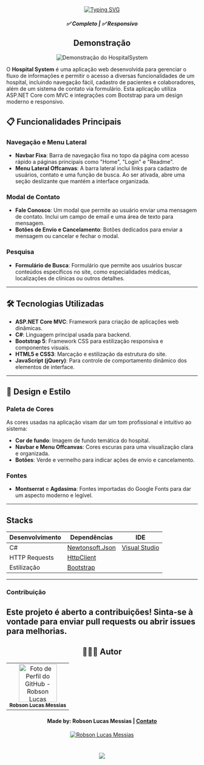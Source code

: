 <div align="center">
  <a href="https://git.io/typing-svg">
    <img src="https://readme-typing-svg.demolab.com?font=Silkscreen&size=20&duration=1500&pause=1000&center=true&vCenter=true&multiline=true&repeat=false&random=false&width=700&height=110&lines=Hospital+System" 
    alt="Typing SVG" />
  </a>
  
  <h5 align="center"> 
    <b>✅ Completo</b> | <b>✅ Responsivo</b>
  </h5>
</div>

<div align="center">
  
  ## Demonstração
  
  ![Demonstração do HospitalSystem](HospitalSystem/wwwroot/assets/video-hospital.gif)
</div>

O **Hospital System** é uma aplicação web desenvolvida para gerenciar o fluxo de informações e permitir o acesso a diversas funcionalidades de um hospital, incluindo navegação fácil, cadastro de pacientes e colaboradores, além de um sistema de contato via formulário. Esta aplicação utiliza ASP.NET Core com MVC e integrações com Bootstrap para um design moderno e responsivo.

## 📋 Funcionalidades Principais

### Navegação e Menu Lateral
- **Navbar Fixa**: Barra de navegação fixa no topo da página com acesso rápido a páginas principais como "Home", "Login" e "Readme".
- **Menu Lateral Offcanvas**: A barra lateral inclui links para cadastro de usuários, contato e uma função de busca. Ao ser ativada, abre uma seção deslizante que mantém a interface organizada.

### Modal de Contato
- **Fale Conosco**: Um modal que permite ao usuário enviar uma mensagem de contato. Inclui um campo de email e uma área de texto para mensagem.
- **Botões de Envio e Cancelamento**: Botões dedicados para enviar a mensagem ou cancelar e fechar o modal.

### Pesquisa
- **Formulário de Busca**: Formulário que permite aos usuários buscar conteúdos específicos no site, como especialidades médicas, localizações de clínicas ou outros detalhes.

---

## 🛠️ Tecnologias Utilizadas

- **ASP.NET Core MVC**: Framework para criação de aplicações web dinâmicas.
- **C#**: Linguagem principal usada para backend.
- **Bootstrap 5**: Framework CSS para estilização responsiva e componentes visuais.
- **HTML5 e CSS3**: Marcação e estilização da estrutura do site.
- **JavaScript (jQuery)**: Para controle de comportamento dinâmico dos elementos de interface.

---

## 🎨 Design e Estilo

### Paleta de Cores

As cores usadas na aplicação visam dar um tom profissional e intuitivo ao sistema:
- **Cor de fundo**: Imagem de fundo temática do hospital.
- **Navbar e Menu Offcanvas**: Cores escuras para uma visualização clara e organizada.
- **Botões**: Verde e vermelho para indicar ações de envio e cancelamento.

### Fontes
- **Montserrat** e **Agdasima**: Fontes importadas do Google Fonts para dar um aspecto moderno e legível.
---

## Stacks

| Desenvolvimento | Dependências                                        | IDE                        |
|-----------------|-----------------------------------------------------|----------------------------|
| C#              | [Newtonsoft.Json](https://www.newtonsoft.com/json)  | [Visual Studio](https://visualstudio.microsoft.com/) |
| HTTP Requests   | [HttpClient](https://learn.microsoft.com/en-us/dotnet/api/system.net.http.httpclient) | 
| Estilização     | [Bootstrap](https://getbootstrap.com/)              |

---
### Contribuição

Este projeto é aberto a contribuições! Sinta-se à vontade para enviar pull requests ou abrir issues para melhorias.
---

<div align="center">

## 👩🏻‍💻 Autor <br>

<table>
  <tr>
    <td align="center">
      <a href="https://github.com/robsonlmds">
        <img src="https://avatars.githubusercontent.com/u/e?email=robsonlmds@hotmail.com&s=500" width="100px;" title="Autor Robson Lucas Messias" alt="Foto de Perfil do GitHub - Robson Lucas Messias"/><br>
        <sub>
          <b>Robson Lucas Messias</b>
        </sub>
      </a>
    </td>
  </tr>
</table>

</div>
 
<h4 align="center">
  Made by: Robson Lucas Messias | <a href="mailto:robsonlmds@hotmail.com">Contato</a>
</h4>

<p align="center">
  <a href="https://www.linkedin.com/in/r-lucas-messias/">
    <img alt="Robson Lucas Messias" src="https://img.shields.io/badge/LinkedIn-R.Lucas_Messias-0e76a8?style=flat&logoColor=white&logo=linkedin">
  </a>
</p>

<h1 align="center">
<img src="https://readme-typing-svg.herokuapp.com/?font=Silkscreen&size=35&center=true&vCenter=true&width=700&height=70&duration=5000&lines=Obrigado+pela+atenção!;" />
</h1>
